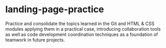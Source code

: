# landing-page-practice
Practice and consolidate the topics learned in the Git and HTML &amp; CSS modules applying them in a practical case, introducing collaboration tools as well as code development coordination techniques as a foundation of teamwork in future projects.
